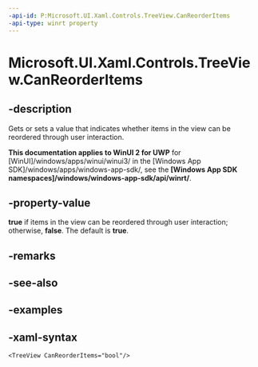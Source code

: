 ```yaml
---
-api-id: P:Microsoft.UI.Xaml.Controls.TreeView.CanReorderItems
-api-type: winrt property
---
```

<!-- Property syntax.
public bool CanReorderItems { get;  set; }
-->

# Microsoft.UI.Xaml.Controls.TreeView.CanReorderItems


## -description

Gets or sets a value that indicates whether items in the view can be reordered through user interaction.


**This documentation applies to WinUI 2 for UWP** for [WinUI]/windows/apps/winui/winui3/ in the [Windows App SDK]/windows/apps/windows-app-sdk/, see the **[Windows App SDK namespaces]/windows/windows-app-sdk/api/winrt/**.

## -property-value

**true** if items in the view can be reordered through user interaction; otherwise, **false**. The default is **true**.


## -remarks


## -see-also


## -examples


## -xaml-syntax

```xaml
<TreeView CanReorderItems="bool"/>
```


